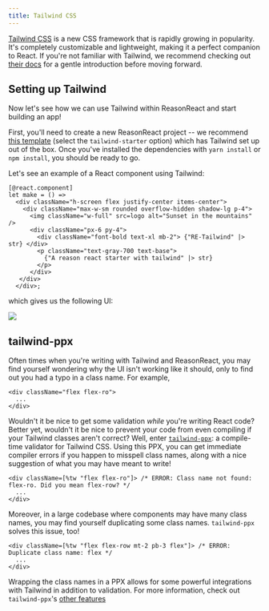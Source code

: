 ```yaml
---
title: Tailwind CSS
---
```


[Tailwind CSS](https://tailwindcss.com) is a new CSS framework that is rapidly
growing in popularity. It's completely customizable and lightweight, making it
a perfect companion to React. If you're not familiar with Tailwind, we recommend
checking out [their docs](https://tailwindcss.com/#what-is-tailwind) for
a gentle introduction before moving forward.

## Setting up Tailwind

Now let's see how we can use Tailwind within ReasonReact and start building an
app!

First, you'll need to create a new ReasonReact project -- we recommend [this
template](https://github.com/bodhish/create-reason-react-tailwind) (select the
`tailwind-starter` option) which has Tailwind set up out of the box. Once you've
installed the dependencies with `yarn install` or `npm install`, you should be
ready to go.

Let's see an example of a React component using Tailwind:

```reason
[@react.component]
let make = () =>
  <div className="h-screen flex justify-center items-center">
    <div className="max-w-sm rounded overflow-hidden shadow-lg p-4">
      <img className="w-full" src=logo alt="Sunset in the mountains" />
      <div className="px-6 py-4">
        <div className="font-bold text-xl mb-2"> {"RE-Tailwind" |> str} </div>
        <p className="text-gray-700 text-base">
          {"A reason react starter with tailwind" |> str}
        </p>
      </div>
   </div>
  </div>;
```

which gives us the following UI:

<img src="/reason-react/img/tailwind-example.png">

## tailwind-ppx

Often times when you're writing with Tailwind and ReasonReact, you may find
yourself wondering why the UI isn't working like it should, only to find out you
had a typo in a class name. For example,

```reason
<div className="flex flex-ro">
  ...
</div>
```

Wouldn't it be nice to get some validation _while_ you're writing React code?
Better yet, wouldn't it be nice to prevent your code from even compiling if your
Tailwind classes aren't correct? Well, enter
[`tailwind-ppx`](https://github.com/dylanirlbeck/tailwind-ppx): a compile-time
validator for Tailwind CSS. Using this PPX, you can get immediate compiler
errors if you happen to misspell class names, along with a nice suggestion of
what you may have meant to write!

```reason
<div className=[%tw "flex flex-ro"]> /* ERROR: Class name not found: flex-ro. Did you mean flex-row? */
  ...
</div>
```

Moreover, in a large codebase where components may have many class names, you
may find yourself duplicating some class names. `tailwind-ppx` solves this
issue, too!

```reason
<div className=[%tw "flex flex-row mt-2 pb-3 flex"]> /* ERROR: Duplicate class name: flex */
  ...
</div>
```

Wrapping the class names in a PPX allows for some powerful integrations with
Tailwind in addition to validation. For more information, check out
`tailwind-ppx`'s [other features](https://github.com/dylanirlbeck/tailwind-ppx#features)
